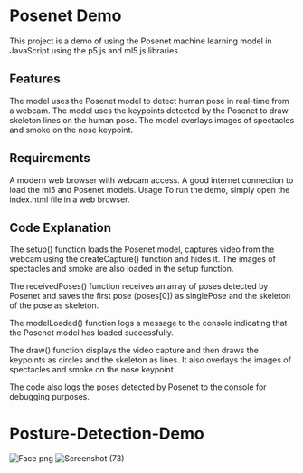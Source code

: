 # Posenet Demo
This project is a demo of using the Posenet machine learning model in JavaScript using the p5.js and ml5.js libraries.

## Features
The model uses the Posenet model to detect human pose in real-time from a webcam.
The model uses the keypoints detected by the Posenet to draw skeleton lines on the human pose.
The model overlays images of spectacles and smoke on the nose keypoint.

## Requirements
A modern web browser with webcam access.
A good internet connection to load the ml5 and Posenet models.
Usage
To run the demo, simply open the index.html file in a web browser.

## Code Explanation
The setup() function loads the Posenet model, captures video from the webcam using the createCapture() function and hides it. The images of spectacles and smoke are also loaded in the setup function.

The receivedPoses() function receives an array of poses detected by Posenet and saves the first pose (poses[0]) as singlePose and the skeleton of the pose as skeleton.

The modelLoaded() function logs a message to the console indicating that the Posenet model has loaded successfully.

The draw() function displays the video capture and then draws the keypoints as circles and the skeleton as lines. It also overlays the images of spectacles and smoke on the nose keypoint.

The code also logs the poses detected by Posenet to the console for debugging purposes.

# Posture-Detection-Demo

![Face png](https://user-images.githubusercontent.com/102272183/213777258-8b2490b4-6018-4407-b38f-c2dc04f34f38.png)
![Screenshot (73)](https://user-images.githubusercontent.com/102272183/213777378-f96567be-2002-43a9-a27b-cc8761e1666c.png)

